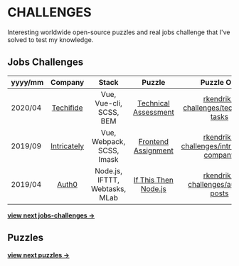 # CHALLENGES

Interesting worldwide open-source puzzles and real jobs challenge that I've solved to test my knowledge.

## Jobs Challenges

| yyyy/mm | Company | Stack | Puzzle | Puzzle Out |
| :--- | :---: | :---: | :---: | :---: |
| 2020/04 | [Techifide](https://www.techifide.com/) | Vue, Vue-cli, SCSS, BEM | [Technical Assessment](https://github.com/rafaelkendrik-challenges/techifide-tasks/blob/master/docs/assessment.pdf) | [rkendrik-challenges/techifide-tasks](https://github.com/rafaelkendrik-challenges/techifide-tasks) |
| 2019/09 | [Intricately](https://www.intricately.com/) | Vue, Webpack, SCSS, Imask | [Frontend Assignment](https://docs.google.com/document/d/1B3ofnK0Nc2Dawtpj1fLky9ekzqjjri_EjDXQv8Nmpiw/edit) | [rkendrik-challenges/intricately-company](https://github.com/rkendrik-challenges/intricately-company) |
| 2019/04 | [Auth0](https://auth0.com) | Node.js, IFTTT, Webtasks, MLab | [If This Then Node.js](https://auth0.com/blog/if-this-then-node-dot-js-extending-ifttt-with-webtask-dot-io) | [rkendrik-challenges/auth0-posts](https://github.com/rkendrik-challenges/auth0-posts) |

[**view next jobs-challenges →**](https://github.com/rafaelkendrik/challenges/issues?q=is%3Aopen+is%3Aissue+label%3Ajobs-challenges)


## Puzzles

[**view next puzzles →**](https://github.com/rafaelkendrik/challenges/issues?q=is%3Aopen+is%3Aissue+label%3Apuzzle)
